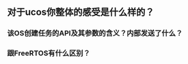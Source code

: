 ## 对于ucos你整体的感受是什么样的？



















### 该OS创建任务的API及其参数的含义？内部发送了什么？

























### 跟FreeRTOS有什么区别？



